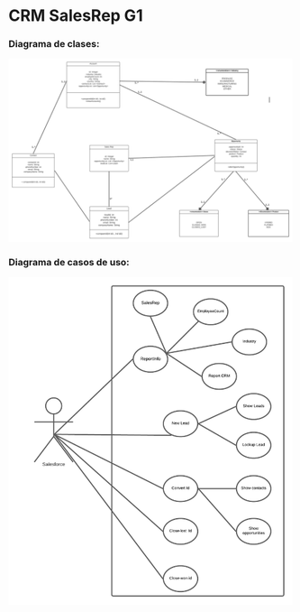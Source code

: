 # CRM SalesRep G1
### Diagrama de clases:
![Diagrama de clases](https://raw.githubusercontent.com/enesev/SalesRep/main/src/main/resources/diagrama_UML.png)

### Diagrama de casos de uso:
![Diagrama de casos de uso](https://raw.githubusercontent.com/enesev/SalesRep/main/src/main/resources/use_case_diagram_CRM.png)
